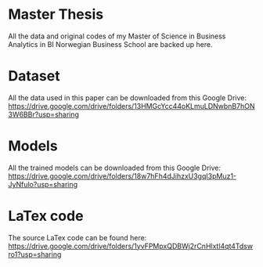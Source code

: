 # Master Thesis
All the data and original codes of my Master of Science in Business Analytics in BI Norwegian Business School are backed up here.

# Dataset
All the data used in this paper can be downloaded from this Google Drive: https://drive.google.com/drive/folders/13HMGcYcc44oKLmuLDNwbnB7hON3W6BBr?usp=sharing

# Models
All the trained models can be downloaded from this Google Drive: https://drive.google.com/drive/folders/18w7hFh4dJihzxU3gqI3pMuz1-JyNfulo?usp=sharing

# LaTex code
The source LaTex code can be found here: https://drive.google.com/drive/folders/1yvFPMpxQDBWj2rCnHlxtl4qt4Tdswro1?usp=sharing
